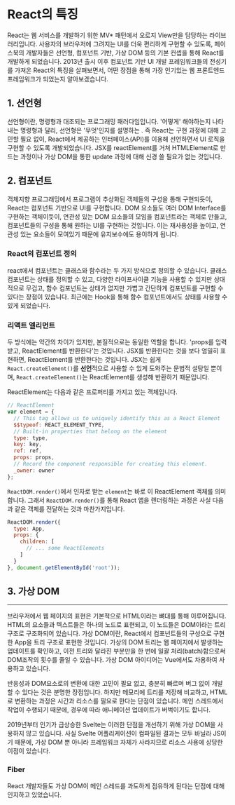 # React의 특징

React는 웹 서비스를 개발하기 위한 MV* 패턴에서 오로지 View만을 담당하는 라이브러리입니다. 사용자의 브라우저에 그려지는 UI를 더욱 편리하게 구현할 수 있도록, 페이스북의 개발자들은 선언형, 컴포넌트 기반, 가상 DOM 등의 기본 컨셉을 통해 React를 개발하게 되었습니다. 2013년 출시 이후 컴포넌트 기반 UI 개발 프레임워크들의 전성기를 가져온 React의 특징을 살펴보면서, 어떤 장점을 통해 가장 인기있는 웹 프론트엔드 프레임워크가 되었는지 알아보겠습니다.

## 1. 선언형

선언형이란, 명령형과 대조되는 프로그래밍 패러다임입니다. '어떻게' 해야하는지 나타내는 명령형과 달리, 선언형은 '무엇'인지를 설명하는 . 즉 React는 구현 과정에 대해 고민할 필요 없이, React에서 제공하는 인터페이스(API)를 이용해 선언하면서 UI 로직을 구현할 수 있도록 개발되었습니다. JSX를 reactElement를 거쳐 HTMLElement로 만드는 과정이나 가상 DOM을 통한 update 과정에 대해 신경 쓸 필요가 없는 것입니다.

## 2. 컴포넌트

객체지향 프로그래밍에서 프로그램이 추상화된 객체들의 구성을 통해 구현되듯이, React는 컴포넌트 기반으로 UI를 구현합니다. DOM 요소들도 여러 DOM Interface를 구현하는 객체이듯이,  연관성 있는 DOM 요소들의 모임을 컴포넌트라는 객체로 만들고, 컴포넌트들의 구성을 통해 원하는 UI를 구현하는 것입니다. 이는 재사용성을 높이고, 연관성 있는 요소들이 모여있기 때문에 유지보수에도 용이하게 됩니다. 

### React의 컴포넌트 정의

react에서 컴포넌트는 클래스와 함수라는 두 가지 방식으로 정의할 수 있습니다. 클래스 컴포넌트는 상태를 정의할 수 있고, 다양한 라이프사이클 기능을 사용할 수 있지만 상대적으로 무겁고, 함수 컴포넌트는 상태가 없지만 가볍고 간단하게 컴포넌트를 구현할 수 있다는 장점이 있습니다. 최근에는 Hook을 통해 함수 컴포넌트에서도 상태를 사용할 수 있게 되었습니다.

### 리액트 엘리먼트

두 방식에는 약간의 차이가 있지만, 본질적으로는 동일한 역할을 합니다. 'props를 입력받고, ReactElement를 반환한다'는 것입니다. JSX를 반환한다는 것을 보다 엄밀히 표현하면, ReactElement를 반환한다는 것입니다. JSX는 쉽게 `React.createElement()`를 **선언**적으로 사용할 수 있게 도와주는 문법적 설탕일 뿐이며, `React.createElement()`는 ReactElement를 생성해 반환하기 때문입니다.

ReactElement는 다음과 같은 프로퍼티를 가지고 있는 객체입니다.

``` js
// ReactElement
var element = {
  // This tag allows us to uniquely identify this as a React Element
  $$typeof: REACT_ELEMENT_TYPE,
  // Built-in properties that belong on the element
  type: type,
  key: key,
  ref: ref,
  props: props,
  // Record the component responsible for creating this element.
  _owner: owner
}; 
```

`ReactDOM.render()`에서 인자로 받는 `element`는 바로 이 ReactElement 객체를 의미합니다. 그래서 `ReactDOM.render()`를 통해 React 앱을 렌더링하는 과정은 사실 다음과 같은 객체를 전달하는 것과 마찬가지입니다.

``` js
ReactDOM.render({
  type: App,
  props: {
    children: [
      // ... some ReactElements
    ]
  }
}, document.getElementById('root'));
```



## 3. 가상 DOM

---

브라우저에서 웹 페이지의 표현은 기본적으로 HTML이라는 뼈대를 통해 이루어집니다. HTML의 요소들과 텍스트들은 하나의 노드로 표현되고, 이 노드들은 DOM이라는 트리 구조로 구조화되어 있습니다. 가상 DOM이란, React에서 컴포넌트들의 구성으로 구현한 App을 트리 구조로 표현한 것입니다. 가상의 DOM 트리는 웹 페이지에서 발생하는 업데이트를 확인하고, 이전 트리와 달라진 부분만을 한 번에 일괄 처리(batch)함으로써 DOM조작의 횟수를 줄일 수 있습니다. 가상 DOM 아이디어는 Vue에서도 차용하여 사용하고 있습니다. 

반응성과 DOM요소로의 변환에 대한 고민이 필요 없고, 충분히 빠르며 버그 없이 개발할 수 있다는 것은 분명한 장점입니다. 하지만 메모리에 트리를 저장해 비교하고, HTML로 변환하는 과정은 시간과 리소스를 필요로 한다는 단점이 있습니다. 메인 스레드에서 작업이 수행되기 때문에, 경우에 따라 애니메이션 업데이트가 버벅이기도 합니다.

2019년부터 인기가 급상승한 Svelte는 이러한 단점을 개선하기 위해 가상 DOM을 사용하지 않고 있습니다. 사실 Svelte 어플리케이션이 컴파일된 결과는 모두 바닐라 JS이기 때문에, 가상 DOM 뿐 아니라 프레임워크 자체가 사라지므로 리소스 사용에 상당한 이점이 있습니다.

### Fiber

React 개발자들도 가상 DOM이 메인 스레드를 과도하게 점유하게 된다는 단점에 대해 인지하고 있었습니다. 